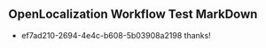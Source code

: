 ## OpenLocalization Workflow Test MarkDown
* ef7ad210-2694-4e4c-b608-5b03908a2198 thanks!

<!--HONumber=Jul16_HO2-->


